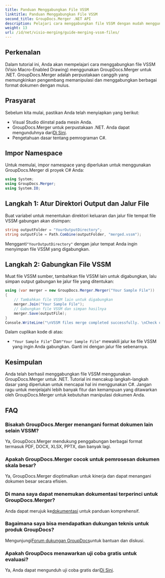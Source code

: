 ```yaml
---
title: Panduan Menggabungkan File VSSM
linktitle: Panduan Menggabungkan File VSSM
second_title: GroupDocs.Merger .NET API
description: Pelajari cara menggabungkan file VSSM dengan mudah menggunakan GroupDocs.Merger untuk .NET. Panduan langkah demi langkah untuk pengembang C#.
weight: 13
url: /id/net/visio-merging/guide-merging-vssm-files/
---
```

## Perkenalan
Dalam tutorial ini, Anda akan mempelajari cara menggabungkan file VSSM (Visio Macro-Enabled Drawing) menggunakan GroupDocs.Merger untuk .NET. GroupDocs.Merger adalah perpustakaan canggih yang memungkinkan pengembang memanipulasi dan menggabungkan berbagai format dokumen dengan mulus.
## Prasyarat
Sebelum kita mulai, pastikan Anda telah menyiapkan yang berikut:
- Visual Studio diinstal pada mesin Anda.
-  GroupDocs.Merger untuk perpustakaan .NET. Anda dapat mengunduhnya dari[Di Sini](https://releases.groupdocs.com/merger/net/).
- Pengetahuan dasar tentang pemrograman C#.

## Impor Namespace
Untuk memulai, impor namespace yang diperlukan untuk menggunakan GroupDocs.Merger di proyek C# Anda:
```csharp
using System; 
using GroupDocs.Merger;
using System.IO;
```
## Langkah 1: Atur Direktori Output dan Jalur File
Buat variabel untuk menentukan direktori keluaran dan jalur file tempat file VSSM gabungan akan disimpan:
```csharp
string outputFolder = "YourOutputDirectory";
string outputFile = Path.Combine(outputFolder, "merged.vssm");
```
 Mengganti`"YourOutputDirectory"` dengan jalur tempat Anda ingin menyimpan file VSSM yang digabungkan.
## Langkah 2: Gabungkan File VSSM
Muat file VSSM sumber, tambahkan file VSSM lain untuk digabungkan, lalu simpan output gabungan ke jalur file yang ditentukan:
```csharp
using (var merger = new GroupDocs.Merger.Merger("Your Sample File"))
{
    // Tambahkan file VSSM lain untuk digabungkan
    merger.Join("Your Sample File");
    // Gabungkan file VSSM dan simpan hasilnya
    merger.Save(outputFile);
}
Console.WriteLine("\nVSSM files merge completed successfully. \nCheck output in {0}", outputFolder);
```
Dalam cuplikan kode di atas:
- `"Your Sample File"` Dan`"Your Sample File"` mewakili jalur ke file VSSM yang ingin Anda gabungkan. Ganti ini dengan jalur file sebenarnya.

## Kesimpulan
Anda telah berhasil menggabungkan file VSSM menggunakan GroupDocs.Merger untuk .NET. Tutorial ini mencakup langkah-langkah dasar yang diperlukan untuk mencapai hal ini menggunakan C#. Jangan ragu untuk menjelajahi lebih banyak fitur dan kemampuan yang ditawarkan oleh GroupDocs.Merger untuk kebutuhan manipulasi dokumen Anda.

## FAQ
### Bisakah GroupDocs.Merger menangani format dokumen lain selain VSSM?
Ya, GroupDocs.Merger mendukung penggabungan berbagai format termasuk PDF, DOCX, XLSX, PPTX, dan banyak lagi.
### Apakah GroupDocs.Merger cocok untuk pemrosesan dokumen skala besar?
Ya, GroupDocs.Merger dioptimalkan untuk kinerja dan dapat menangani dokumen besar secara efisien.
### Di mana saya dapat menemukan dokumentasi terperinci untuk GroupDocs.Merger?
 Anda dapat merujuk ke[dokumentasi](https://tutorials.groupdocs.com/merger/net/) untuk panduan komprehensif.
### Bagaimana saya bisa mendapatkan dukungan teknis untuk produk GroupDocs?
 Mengunjungi[Forum dukungan GroupDocs](https://forum.groupdocs.com/c/merger/32)untuk bantuan dan diskusi.
### Apakah GroupDocs menawarkan uji coba gratis untuk evaluasi?
 Ya, Anda dapat mengunduh uji coba gratis dari[Di Sini](https://releases.groupdocs.com/).
